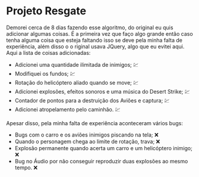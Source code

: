 # Projeto Resgate
Demorei cerca de 8 dias fazendo esse algoritmo, do original eu quis adicionar algumas coisas. É a primeira vez que faço algo grande então caso tenha alguma coisa que esteja faltando isso se deve pela minha falta de experiência, além disso o o riginal usava JQuery, algo que eu evitei aqui. Aqui a lista de coisas adicionadas:
- Adicionei uma quantidade ilimitada de inimigos; :chart:
- Modifiquei os fundos; :chart:
- Rotação do helicóptero aliado quando se move; :chart:
- Adicionei explosões, efeitos sonoros e uma música do Desert Strike; :chart:
- Contador de pontos para a destruição dos Aviões e captura; :chart:
- Adicionei atropelamento pelo caminhão. :chart:

Apesar disso, pela minha falta de experiência aconteceram vários bugs:
- Bugs com o carro e os aviões inimigos piscando na tela; :x:
- Quando o personagem chega ao limite de rotação, trava; :x:
- Explosão permanente quando acerta um carro e um helicóptero inimigo; :x:
- Bug no Áudio por não conseguir reproduzir duas explosões ao mesmo tempo. :x: